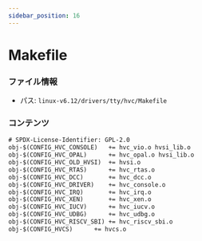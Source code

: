```yaml
---
sidebar_position: 16
---
```

# Makefile

### ファイル情報

- パス: `linux-v6.12/drivers/tty/hvc/Makefile`

### コンテンツ

```txt
# SPDX-License-Identifier: GPL-2.0
obj-$(CONFIG_HVC_CONSOLE)	+= hvc_vio.o hvsi_lib.o
obj-$(CONFIG_HVC_OPAL)		+= hvc_opal.o hvsi_lib.o
obj-$(CONFIG_HVC_OLD_HVSI)	+= hvsi.o
obj-$(CONFIG_HVC_RTAS)		+= hvc_rtas.o
obj-$(CONFIG_HVC_DCC)		+= hvc_dcc.o
obj-$(CONFIG_HVC_DRIVER)	+= hvc_console.o
obj-$(CONFIG_HVC_IRQ)		+= hvc_irq.o
obj-$(CONFIG_HVC_XEN)		+= hvc_xen.o
obj-$(CONFIG_HVC_IUCV)		+= hvc_iucv.o
obj-$(CONFIG_HVC_UDBG)		+= hvc_udbg.o
obj-$(CONFIG_HVC_RISCV_SBI)	+= hvc_riscv_sbi.o
obj-$(CONFIG_HVCS)		+= hvcs.o

```
